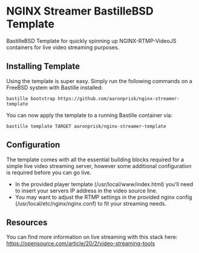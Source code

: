# NGINX Streamer BastilleBSD Template
BastilleBSD Template for quickly spinning up NGINX-RTMP-VideoJS containers for live video streaming purposes.

## Installing Template
Using the template is super easy. Simply run the following commands on a FreeBSD system with Bastille installed:
```
bastille bootstrap https://github.com/aaronprisk/nginx-streamer-template
```
You can now apply the template to a running Bastille container via:
```
bastille template TARGET aaronprisk/nginx-streamer-template
```
## Configuration
The template comes with all the essential building blocks required for a simple live video streaming server, however some additional configuration is required before you can go live. 

* In the provided player template (/usr/local/www/index.html) you'll need to insert your servers IP address in the video source line.
* You may want to adjust the RTMP settings in the provided nginx config (/usr/local/etc/nginx/nginx.conf) to fit your streaming needs. 

## Resources
You can find more information on live streaming with this stack here: https://opensource.com/article/20/2/video-streaming-tools
